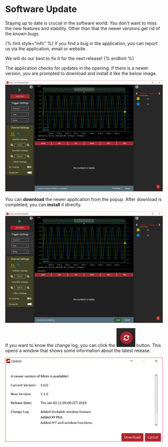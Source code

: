 # Software Update

Staying up to date is crucial in the software world. You don't want to miss the new features and stability. Other than that the newer versions get rid of the known bugs. 

{% hint style="info" %}
If you find a bug in the application, you can report us via the application, email or website. 

We will do our best to fix it for the next release!
{% endhint %}

The application checks for updates in the opening. If there is a newer version, you are prompted to download and install it like the below image.

![](../../../../.gitbook/assets/image%20%2864%29.png)

You can **download** the newer application from the popup. After download is completed, you can **install** it directly. 

![](../../../../.gitbook/assets/image%20%2849%29.png)

If you want to know the change log, you can click the ![](../../../../.gitbook/assets/image%20%2830%29.png) button. This opens a window that shows some information about the latest release.

![](../../../../.gitbook/assets/image%20%2895%29.png)

